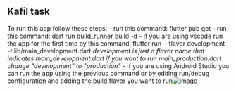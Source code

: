 ## Kafil task    
  To run this app follow these steps:
    - run this command: flutter pub get
    - run this command: dart run build_runner build -d
    - if you are using vscode run the app for the first time by this command: flutter run --flavor development -t lib/main_development.dart  *development is just a flavor name that indicates main_development.dart if you want to run main_production.dart change "development" to "production"* 
    - if you are using Android Studio you can run the app using the previous command or by editing run/debug configuration and adding the build flavor you want to run![image](https://github.com/MahmoudNabil14/kafil_task/assets/83550133/75d468fa-dd5a-4f11-8125-e02a46b9625a)
